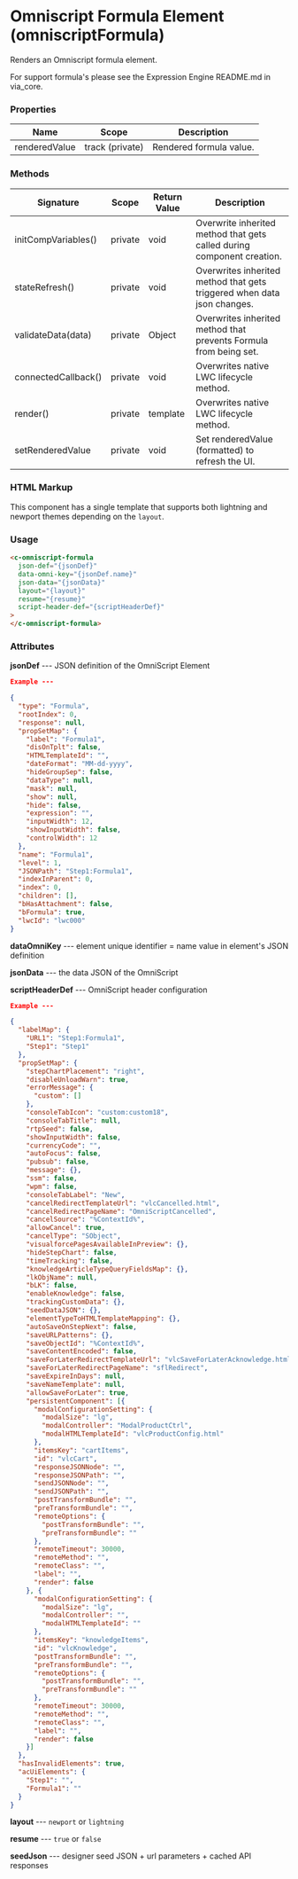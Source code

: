 # Omniscript Formula Element (omniscriptFormula)

Renders an Omniscript formula element.

For support formula's please see the Expression Engine README.md in via_core.

### Properties

| Name          | Scope           | Description             |
| ------------- | --------------- | ----------------------- |
| renderedValue | track (private) | Rendered formula value. |

### Methods

| Signature           | Scope   | Return Value | Description                                                             |
| ------------------- | ------- | ------------ | ----------------------------------------------------------------------- |
| initCompVariables() | private | void         | Overwrite inherited method that gets called during component creation.  |
| stateRefresh()      | private | void         | Overwrites inherited method that gets triggered when data json changes. |
| validateData(data)  | private | Object       | Overwrites inherited method that prevents Formula from being set.       |
| connectedCallback() | private | void         | Overwrites native LWC lifecycle method.                                 |
| render()            | private | template     | Overwrites native LWC lifecycle method.                                 |
| setRenderedValue    | private | void         | Set renderedValue (formatted) to refresh the UI.                        |

### HTML Markup

This component has a single template that supports both lightning and newport themes depending on the `layout`.

### Usage

```html
<c-omniscript-formula
  json-def="{jsonDef}"
  data-omni-key="{jsonDef.name}"
  json-data="{jsonData}"
  layout="{layout}"
  resume="{resume}"
  script-header-def="{scriptHeaderDef}"
>
</c-omniscript-formula>
```

### Attributes

**jsonDef** --- JSON definition of the OmniScript Element

```json
Example ---

{
  "type": "Formula",
  "rootIndex": 0,
  "response": null,
  "propSetMap": {
    "label": "Formula1",
    "disOnTplt": false,
    "HTMLTemplateId": "",
    "dateFormat": "MM-dd-yyyy",
    "hideGroupSep": false,
    "dataType": null,
    "mask": null,
    "show": null,
    "hide": false,
    "expression": "",
    "inputWidth": 12,
    "showInputWidth": false,
    "controlWidth": 12
  },
  "name": "Formula1",
  "level": 1,
  "JSONPath": "Step1:Formula1",
  "indexInParent": 0,
  "index": 0,
  "children": [],
  "bHasAttachment": false,
  "bFormula": true,
  "lwcId": "lwc000"
}
```

**dataOmniKey** --- element unique identifier = name value in element's JSON definition

**jsonData** --- the data JSON of the OmniScript

**scriptHeaderDef** --- OmniScript header configuration

```json
Example ---

{
  "labelMap": {
    "URL1": "Step1:Formula1",
    "Step1": "Step1"
  },
  "propSetMap": {
    "stepChartPlacement": "right",
    "disableUnloadWarn": true,
    "errorMessage": {
      "custom": []
    },
    "consoleTabIcon": "custom:custom18",
    "consoleTabTitle": null,
    "rtpSeed": false,
    "showInputWidth": false,
    "currencyCode": "",
    "autoFocus": false,
    "pubsub": false,
    "message": {},
    "ssm": false,
    "wpm": false,
    "consoleTabLabel": "New",
    "cancelRedirectTemplateUrl": "vlcCancelled.html",
    "cancelRedirectPageName": "OmniScriptCancelled",
    "cancelSource": "%ContextId%",
    "allowCancel": true,
    "cancelType": "SObject",
    "visualforcePagesAvailableInPreview": {},
    "hideStepChart": false,
    "timeTracking": false,
    "knowledgeArticleTypeQueryFieldsMap": {},
    "lkObjName": null,
    "bLK": false,
    "enableKnowledge": false,
    "trackingCustomData": {},
    "seedDataJSON": {},
    "elementTypeToHTMLTemplateMapping": {},
    "autoSaveOnStepNext": false,
    "saveURLPatterns": {},
    "saveObjectId": "%ContextId%",
    "saveContentEncoded": false,
    "saveForLaterRedirectTemplateUrl": "vlcSaveForLaterAcknowledge.html",
    "saveForLaterRedirectPageName": "sflRedirect",
    "saveExpireInDays": null,
    "saveNameTemplate": null,
    "allowSaveForLater": true,
    "persistentComponent": [{
      "modalConfigurationSetting": {
        "modalSize": "lg",
        "modalController": "ModalProductCtrl",
        "modalHTMLTemplateId": "vlcProductConfig.html"
      },
      "itemsKey": "cartItems",
      "id": "vlcCart",
      "responseJSONNode": "",
      "responseJSONPath": "",
      "sendJSONNode": "",
      "sendJSONPath": "",
      "postTransformBundle": "",
      "preTransformBundle": "",
      "remoteOptions": {
        "postTransformBundle": "",
        "preTransformBundle": ""
      },
      "remoteTimeout": 30000,
      "remoteMethod": "",
      "remoteClass": "",
      "label": "",
      "render": false
    }, {
      "modalConfigurationSetting": {
        "modalSize": "lg",
        "modalController": "",
        "modalHTMLTemplateId": ""
      },
      "itemsKey": "knowledgeItems",
      "id": "vlcKnowledge",
      "postTransformBundle": "",
      "preTransformBundle": "",
      "remoteOptions": {
        "postTransformBundle": "",
        "preTransformBundle": ""
      },
      "remoteTimeout": 30000,
      "remoteMethod": "",
      "remoteClass": "",
      "label": "",
      "render": false
    }]
  },
  "hasInvalidElements": true,
  "acUiElements": {
    "Step1": "",
    "Formula1": ""
  }
}
```

**layout** --- `newport` or `lightning`

**resume** --- `true` or `false`

**seedJson** --- designer seed JSON + url parameters + cached API responses
